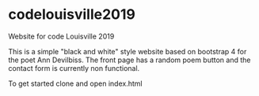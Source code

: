 # codelouisville2019
Website for code Louisville 2019

This is a simple "black and white" style website based on bootstrap 4 for the poet Ann Devilbiss. The front page has a random poem button and the contact form is currently non functional.

To get started clone and open index.html
